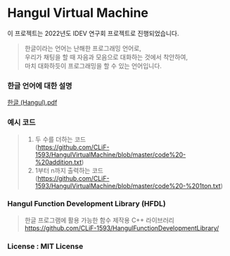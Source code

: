 # Hangul Virtual Machine
이 프로젝트는 2022년도 IDEV 연구회 프로젝트로 진행되었습니다.   
   
> 한글이라는 언어는 난해한 프로그래밍 언어로,    
> 우리가 채팅을 할 때 자음과 모음으로 대화하는 것에서 착안하여,        
> 마치 대화하듯이 프로그래밍을 할 수 있는 언어입니다.   
   
### 한글 언어에 대한 설명
[한글 (Hangul).pdf](https://github.com/CLiF-1593/Hangul/blob/main/%ED%95%9C%EA%B8%80.pdf)
   
### 예시 코드
> 1. 두 수를 더하는 코드    
> (https://github.com/CLiF-1593/HangulVirtualMachine/blob/master/code%20-%20addition.txt)   
> 2. 1부터 n까지 출력하는 코드    
> (https://github.com/CLiF-1593/HangulVirtualMachine/blob/master/code%20-%201ton.txt)

### Hangul Function Development Library (HFDL)
> 한글 프로그램에 활용 가능한 함수 제작용 C++ 라이브러리         
> https://github.com/CLiF-1593/HangulFunctionDevelopmentLibrary/

### License : MIT License
